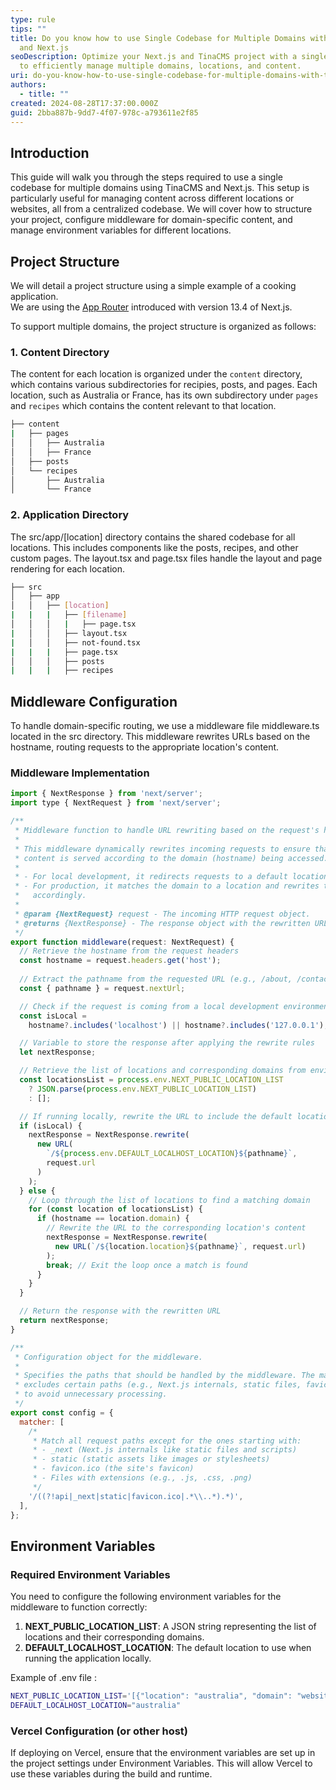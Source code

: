 ```yaml
---
type: rule
tips: ""
title: Do you know how to use Single Codebase for Multiple Domains with TinaCMS
  and Next.js
seoDescription: Optimize your Next.js and TinaCMS project with a single codebase
  to efficiently manage multiple domains, locations, and content.
uri: do-you-know-how-to-use-single-codebase-for-multiple-domains-with-tinacm-and-nextjs
authors:
  - title: ""
created: 2024-08-28T17:37:00.000Z
guid: 2bba887b-9dd7-4f07-978c-a793611e2f85
---
```

## Introduction

This guide will walk you through the steps required to use a single codebase for multiple domains using TinaCMS and Next.js. This setup is particularly useful for managing content across different locations or websites, all from a centralized codebase. We will cover how to structure your project, configure middleware for domain-specific content, and manage environment variables for different locations.

## Project Structure

We will detail a project structure using a simple example of a cooking application. \
We are using the [App Router](https://nextjs.org/docs/app) introduced with version 13.4 of Next.js.

To support multiple domains, the project structure is organized as follows:

### 1. **Content Directory**

   The content for each location is organized under the `content` directory, which contains various subdirectories for recipies, posts, and pages. Each location, such as Australia or France, has its own subdirectory under `pages` and `recipes` which contains the content relevant to that location.

```bash
├── content
|   ├── pages
│   │   ├── Australia
│   │   ├── France
│   ├── posts
│   └── recipes
│       ├── Australia
│       └── France
```

### 2. **Application Directory**

The src/app/\[location] directory contains the shared codebase for all locations. This includes components like the posts, recipes, and other custom pages. The layout.tsx and page.tsx files handle the layout and page rendering for each location.

```bash
├── src
│   ├── app
│   │   ├── [location]
|   |   |   ├── [filename]
│   │   │   |   ├── page.tsx
|   │   │   ├── layout.tsx
|   │   │   ├── not-found.tsx
|   |   |   ├── page.tsx
│   │   │   ├── posts
|   |   |   ├── recipes
```

## Middleware Configuration

To handle domain-specific routing, we use a middleware file middleware.ts located in the src directory. This middleware rewrites URLs based on the hostname, routing requests to the appropriate location's content.

### Middleware Implementation

```js
import { NextResponse } from 'next/server';
import type { NextRequest } from 'next/server';

/**
 * Middleware function to handle URL rewriting based on the request's hostname.
 * 
 * This middleware dynamically rewrites incoming requests to ensure that 
 * content is served according to the domain (hostname) being accessed.
 * 
 * - For local development, it redirects requests to a default location.
 * - For production, it matches the domain to a location and rewrites the URL 
 *   accordingly.
 *
 * @param {NextRequest} request - The incoming HTTP request object.
 * @returns {NextResponse} - The response object with the rewritten URL.
 */
export function middleware(request: NextRequest) {
  // Retrieve the hostname from the request headers
  const hostname = request.headers.get('host');
  
  // Extract the pathname from the requested URL (e.g., /about, /contact)
  const { pathname } = request.nextUrl;

  // Check if the request is coming from a local development environment
  const isLocal =
    hostname?.includes('localhost') || hostname?.includes('127.0.0.1'); 

  // Variable to store the response after applying the rewrite rules
  let nextResponse;

  // Retrieve the list of locations and corresponding domains from environment variables
  const locationsList = process.env.NEXT_PUBLIC_LOCATION_LIST
    ? JSON.parse(process.env.NEXT_PUBLIC_LOCATION_LIST)
    : [];

  // If running locally, rewrite the URL to include the default location
  if (isLocal) {
    nextResponse = NextResponse.rewrite(
      new URL(
        `/${process.env.DEFAULT_LOCALHOST_LOCATION}${pathname}`,
        request.url
      )
    );
  } else {
    // Loop through the list of locations to find a matching domain
    for (const location of locationsList) {
      if (hostname == location.domain) {
        // Rewrite the URL to the corresponding location's content
        nextResponse = NextResponse.rewrite(
          new URL(`/${location.location}${pathname}`, request.url)
        );
        break; // Exit the loop once a match is found
      }
    }
  }

  // Return the response with the rewritten URL
  return nextResponse;
}

/**
 * Configuration object for the middleware.
 *
 * Specifies the paths that should be handled by the middleware. The matcher 
 * excludes certain paths (e.g., Next.js internals, static files, favicon) 
 * to avoid unnecessary processing.
 */
export const config = {
  matcher: [
    /*
     * Match all request paths except for the ones starting with:
     * - _next (Next.js internals like static files and scripts)
     * - static (static assets like images or stylesheets)
     * - favicon.ico (the site's favicon)
     * - Files with extensions (e.g., .js, .css, .png)
     */
    '/((?!api|_next|static|favicon.ico|.*\\..*).*)',
  ],
};
```

## Environment Variables

### Required Environment Variables

You need to configure the following environment variables for the middleware to function correctly:

1. **NEXT_PUBLIC_LOCATION_LIST**: A JSON string representing the list of locations and their corresponding domains.
2. **DEFAULT_LOCALHOST_LOCATION**: The default location to use when running the application locally.

Example of .env file :

```bash
NEXT_PUBLIC_LOCATION_LIST='[{"location": "australia", "domain": "website-australia.com.au"}, {"location": "france", "domain": "website-france.fr"}]'
DEFAULT_LOCALHOST_LOCATION="australia"
```

### Vercel Configuration (or other host)

If deploying on Vercel, ensure that the environment variables are set up in the project settings under Environment Variables. This will allow Vercel to use these variables during the build and runtime.
